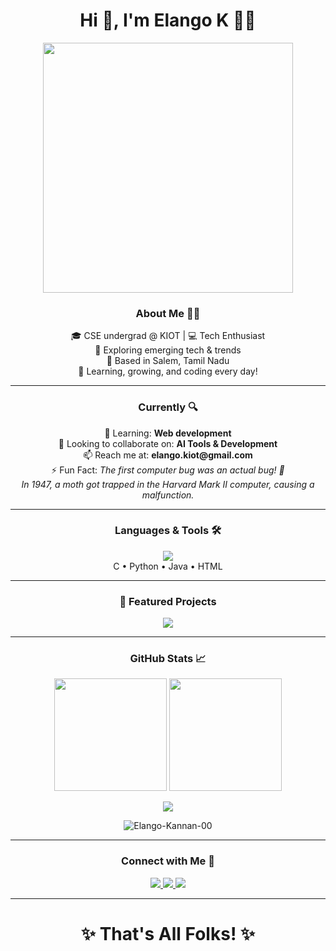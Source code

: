 <h1 align="center">Hi 👋, I'm Elango K 👨‍💻</h1>

<p align="center">
  <img src="https://user-images.githubusercontent.com/74038190/212750147-854a394f-fee9-4080-9770-78a4b7ece53f.gif" width="400">
</p>

<h3 align="center">About Me 🙋‍♂️</h3>
<p align="center">
🎓 CSE undergrad @ KIOT | 💻 Tech Enthusiast <br>
🚀 Exploring emerging tech & trends <br>
🌴 Based in Salem, Tamil Nadu <br>
🔁 Learning, growing, and coding every day!
</p>

---

<h3 align="center">Currently 🔍</h3>
<p align="center">
🌱 Learning: <strong>Web development</strong> <br>
👯 Looking to collaborate on: <strong>AI Tools & Development</strong> <br>
📫 Reach me at: <strong>elango.kiot@gmail.com</strong> <br>
⚡ Fun Fact: <i>The first computer bug was an actual bug! 🐛 <br>
In 1947, a moth got trapped in the Harvard Mark II computer, causing a malfunction.</i>
</p>

---

<h3 align="center">Languages & Tools 🛠</h3>
<p align="center">
  <img src="https://skillicons.dev/icons?i=c,py,java,html" /><br>
  C • Python • Java • HTML 
</p>

---

<h3 align="center">🚀 Featured Projects</h3>
<p align="center">
  <a href="https://github.com/Elango-Kannan-00/your-cool-project">
    <img src="https://github-readme-stats.vercel.app/api/pin/?username=Elango-Kannan-00&repo=your-cool-project&theme=highcontrast"/>
  </a>
  <!-- Add more project cards as needed -->
</p>

---

<h3 align="center">GitHub Stats 📈</h3>
<p align="center">
  <img src="http://github-profile-summary-cards.vercel.app/api/cards/stats?username=Elango-Kannan-00&theme=highcontrast" height="180em" />
  <img src="http://github-profile-summary-cards.vercel.app/api/cards/repos-per-language?username=Elango-Kannan-00&theme=highcontrast" height="180em" />
</p>

<p align="center">
  <img src="https://github-readme-activity-graph.vercel.app/graph?username=Elango-Kannan-00&theme=high-contrast">
</p>

<p align="center">
  <img src="https://komarev.com/ghpvc/?username=Elango-Kannan-00&label=Profile%20views&color=0e75b6&style=flat" alt="Elango-Kannan-00" />
</p>

---

<h3 align="center">Connect with Me 🤝</h3>
<p align="center">
  <a href="https://www.linkedin.com/in/elango-kannan-bbaa3928b" target="blank">
    <img src="https://skillicons.dev/icons?i=linkedin" />
  </a>
  <a href="mailto:elango.kiot@gmail.com">
    <img src="https://skillicons.dev/icons?i=gmail" />
  </a>
  <a href="https://x.com/Elango_Kannan_0">
    <img src="https://skillicons.dev/icons?i=twitter" />
  </a>
</p>

---

<h1 align="center">✨ That's All Folks! ✨</h1>
